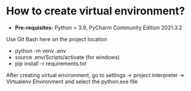 # How to create virtual environment?

- **Pre-requisites:**
    Python > 3.9, 
    PyCharm Community Edition 2021.3.2

Use Git Bash here on the project location
- python -m venv .env
- source .env/Scripts/activate (for windows)
- pip install -r requirements.txt

After creating virtual environment, go to settings -> project interpreter -> Virtualenv Environment and select the python.exe file
